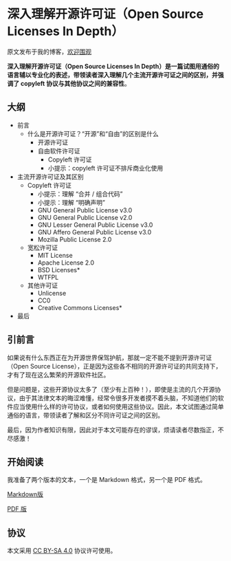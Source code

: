 # 深入理解开源许可证（Open Source Licenses In Depth）

原文发布于我的博客，[欢迎围观](https://my.minecraft.kim/tech/2022/08/23/post-744/)

**深入理解开源许可证（Open Source Licenses In Depth）**是一篇试图用通俗的语言辅以专业化的表述，带领读者深入理解几个主流开源许可证之间的区别，并强调了 copyleft 协议与其他协议之间的**兼容性**。

## 大纲

- 前言
  - 什么是开源许可证？“开源”和“自由”的区别是什么
    - 开源许可证
    - 自由软件许可证
      - Copyleft 许可证
      - 小提示：copyleft 许可证不排斥商业化使用
- 主流开源许可证及其区别
  - Copyleft 许可证
    - 小提示：理解 “合并 / 组合代码”
    - 小提示：理解 “明确声明”
    - GNU General Public License v3.0
    - GNU General Public License v2.0
    - GNU Lesser General Public License v3.0
    - GNU Affero General Public License v3.0
    - Mozilla Public License 2.0
  - 宽松许可证
    - MIT License
    - Apache License 2.0
    - BSD Licenses*
    - WTFPL
  - 其他许可证
    - Unlicense
    - CC0
    - Creative Commons Licenses*
- 最后

## 引前言

如果说有什么东西正在为开源世界保驾护航，那就一定不能不提到开源许可证（Open Source License），正是因为这些各不相同的开源许可证的共同支持下，才有了现在这么繁荣的开源软件社区。

但是问题是，这些开源协议太多了（至少有上百种！），即使是主流的几个开源协议，由于其法律文本的晦涩难懂，经常令很多开发者摸不着头脑，不知道他们的软件应当使用什么样的许可协议，或者如何使用这些协议。因此，本文试图通过简单通俗的语言，带领读者了解和区分不同许可证之间的区别。

最后，因为作者知识有限，因此对于本文可能存在的谬误，烦请读者尽数指正，不尽感激！

## 开始阅读

我准备了两个版本的文本，一个是 Markdown 格式，另一个是 PDF 格式。

[Markdown版](/Open-Source-Licenses-In-Depth%208-23-2022.md)

[PDF 版](/Open-Source-Licenses-In-Depth%208-23-2022.pdf)

## 协议

本文采用 [CC BY-SA 4.0](https://creativecommons.org/licenses/by-sa/4.0/) 协议许可使用。

